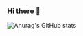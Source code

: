 ### Hi there 👋

![Anurag's GitHub stats](https://github-readme-stats.vercel.app/api?username=GonPedro&count_private=true&theme=nightowl)

<!--
**GonPedro/GonPedro** is a ✨ _special_ ✨ repository because its `README.md` (this file) appears on your GitHub profile.

Here are some ideas to get you started:

- 🔭 I’m currently working on a discord bot.
- 🌱 I’m currently learning python, and c, c++ next.
- 👯 I’m looking to collaborate on ...
- 🤔 I’m looking for help with ...
- 💬 Ask me about ...
- 📫 How to reach me: ...
- 😄 Pronouns: ...
- ⚡ Fun fact: ...
-->
